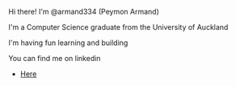 <p>Hi there! I'm @armand334 (Peymon Armand)</p>

<p>I'm a Computer Science graduate from the University of Auckland</p>

<p>I'm having fun learning and building</p>

<p>You can find me on linkedin</p>
<ul>
  <li><a href='https://www.linkedin.com/in/peymon-armand-a9629b258'>Here</a></li>
</ul>

